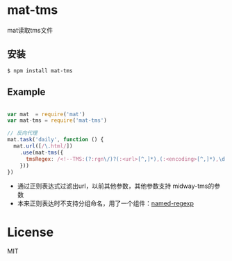 # mat-tms

  mat读取tms文件 


## 安装

```
$ npm install mat-tms
```

## Example

```js

var mat  = require('mat')
var mat-tms = require('mat-tms')

// 反向代理
mat.task('daily', function () {
  mat.url([/\.html/])
    .use(mat-tms({
      tmsRegex: /<!--TMS:(?:rgn\/)?(:<url>[^,]*),(:<encoding>[^,]*),\d:TMS-->/ig
    }))
})
```

* 通过正则表达式过滤出url，以前其他参数，其他参数支持  midway-tms的参数
* 本来正则表达时不支持分组命名，用了一个组件：[named-regexp](https://github.com/cho45/named-regexp.js)

# License

  MIT